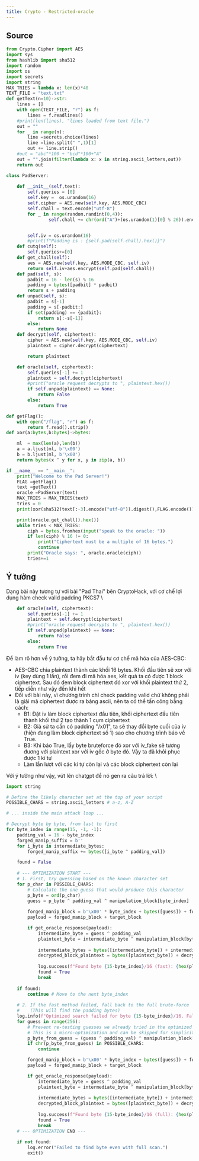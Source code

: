 ```yaml
---
title: Crypto - Restricted-oracle
---
```


## Source
```python
from Crypto.Cipher import AES
import sys
from hashlib import sha512
import random
import os 
import secrets
import string
MAX_TRIES = lambda x: len(x)*40
TEXT_FILE = "text.txt"
def getText(n=10)->str:
    lines = []
    with open(TEXT_FILE, "r") as f:
        lines = f.readlines()
    #print(len(lines), "lines loaded from text file.")
    out = ""
    for _ in range(n):
        line =secrets.choice(lines)
        line =line.split(" ",1)[1]
        out += line.strip()
    #out = "abc"*100 + "bcd"*100+"A"
    out = "".join(filter(lambda x: x in string.ascii_letters,out))
    return out

class PadServer:
    
    def __init__(self,text):
        self.queries = [0]
        self.key =  os.urandom(16)
        self.cipher = AES.new(self.key, AES.MODE_CBC)
        self.chall = text.encode("utf-8")
        for _ in range(random.randint(0,4)):
                self.chall += chr(ord("A")+(os.urandom(1)[0] % 26)).encode()


        self.iv = os.urandom(16)
        #print(f"Padding is : {self.pad(self.chall).hex()}")
    def cutq(self):
        self.queries+=[0]
    def get_chall(self):
        aes = AES.new(self.key, AES.MODE_CBC, self.iv)
        return self.iv+aes.encrypt(self.pad(self.chall))
    def pad(self, s):
        padbit = 16 - len(s) % 16
        padding = bytes([padbit] * padbit)
        return s + padding
    def unpad(self, s):
        padbit = s[-1]
        padding = s[-padbit:]
        if set(padding) == {padbit}:
            return s[:-s[-1]]
        else:
            return None
    def decrypt(self, ciphertext):
        cipher = AES.new(self.key, AES.MODE_CBC, self.iv)
        plaintext = cipher.decrypt(ciphertext)

        return plaintext

    def oracle(self, ciphertext):
        self.queries[-1] += 1
        plaintext = self.decrypt(ciphertext)
        #print("oracle request decrypts to ", plaintext.hex())
        if self.unpad(plaintext) == None:
            return False
        else:
            return True

def getFlag():
    with open("/flag", "r") as f:
        return f.read().strip()
def xor(a:bytes,b:bytes)->bytes:

    ml  = max(len(a),len(b))
    a = a.ljust(ml, b'\x00')
    b = b.ljust(ml, b'\x00')
    return bytes(x ^ y for x, y in zip(a, b))

if __name__ == "__main__":
    print("Welcome to the Pad Server!")
    FLAG =getFlag()
    text =getText()
    oracle =PadServer(text)
    MAX_TRIES = MAX_TRIES(text)
    tries = 0
    print(xor(sha512(text[:-3].encode("utf-8")).digest(),FLAG.encode()).hex())

    print(oracle.get_chall().hex())
    while tries < MAX_TRIES:
        ciph = bytes.fromhex(input("speak to the oracle: "))
        if len(ciph) % 16 != 0:
            print("Ciphertext must be a multiple of 16 bytes.")
            continue
        print("Oracle says: ", oracle.oracle(ciph))
        tries+=1
```

## Ý tưởng
Dạng bài này tương tự với bài "Pad Thai" bên CryptoHack, với cơ chế lợi dụng hàm check valid padding PKCS7 \
```python
    def oracle(self, ciphertext):
        self.queries[-1] += 1
        plaintext = self.decrypt(ciphertext)
        #print("oracle request decrypts to ", plaintext.hex())
        if self.unpad(plaintext) == None:
            return False
        else:
            return True
```
Để làm rõ hơn về ý tưởng, ta hãy bắt đầu tư cơ chế mã hóa của AES-CBC:  
- AES-CBC chia plaintext thành các khối 16 bytes. Khối đầu tiên sẽ xor với iv (key dùng 1 lần), rồi đem đi mã hóa aes, kết quả ta có được 1 block ciphertext. Sau đó đem block ciphertext đó xor với khối plaintext thứ 2, tiếp diễn như vậy đến khi hết 
- Đối với bài này, vì chương trình chỉ check padding valid chứ không phải là giải mã ciphertext được ra bảng ascii, nên ta có thể tấn công bằng cách: 
    + B1: Đặt iv làm block ciphertext đầu tiên, khối ciphertext đầu tiên thành khối thứ 2 tạo thành 1 cụm ciphertext 
    + B2: Giả sử ta cần có padding "/x01", ta sẽ thay đổi byte cuối của iv (hiện đang làm block ciphertext số 1) sao cho chương trình báo về True. 
    + B3: Khi báo True, lấy byte bruteforce đó xor với iv_fake sẽ tương đương với plaintext xor với iv gốc ở byte đó. Vậy ta đã khôi phục được 1 kí tự
    + Làm lần lượt với các kí tự còn lại và các block ciphertext còn lại

Với ý tưởng như vậy, vứt lên chatgpt để nó gen ra câu trả lời: \
```python
import string

# Define the likely character set at the top of your script
POSSIBLE_CHARS = string.ascii_letters # a-z, A-Z

# ... inside the main attack loop ...

# Decrypt byte by byte, from last to first
for byte_index in range(15, -1, -1):
    padding_val = 16 - byte_index
    forged_manip_suffix = b''
    for i_byte in intermediate_bytes:
        forged_manip_suffix += bytes([i_byte ^ padding_val])

    found = False
    
    # --- OPTIMIZATION START ---
    # 1. First, try guessing based on the known character set
    for p_char in POSSIBLE_CHARS:
        # Calculate the one guess that would produce this character
        p_byte = ord(p_char)
        guess = p_byte ^ padding_val ^ manipulation_block[byte_index]
        
        forged_manip_block = b'\x00' * byte_index + bytes([guess]) + forged_manip_suffix
        payload = forged_manip_block + target_block

        if get_oracle_response(payload):
            intermediate_byte = guess ^ padding_val
            plaintext_byte = intermediate_byte ^ manipulation_block[byte_index]
            
            intermediate_bytes = bytes([intermediate_byte]) + intermediate_bytes
            decrypted_block_plaintext = bytes([plaintext_byte]) + decrypted_block_plaintext
            
            log.success(f"Found byte {15-byte_index}/16 (fast): {hex(plaintext_byte)} ('{chr(plaintext_byte)}')")
            found = True
            break
            
    if found:
        continue # Move to the next byte_index
    
    # 2. If the fast method failed, fall back to the full brute-force
    #    (This will find the padding bytes)
    log.info(f"Optimized search failed for byte {15-byte_index}/16. Falling back to full scan...")
    for guess in range(256):
        # Prevent re-testing guesses we already tried in the optimized loop
        # This is a micro-optimization and can be skipped for simplicity
        p_byte_from_guess = (guess ^ padding_val) ^ manipulation_block[byte_index]
        if chr(p_byte_from_guess) in POSSIBLE_CHARS:
            continue

        forged_manip_block = b'\x00' * byte_index + bytes([guess]) + forged_manip_suffix
        payload = forged_manip_block + target_block

        if get_oracle_response(payload):
            intermediate_byte = guess ^ padding_val
            plaintext_byte = intermediate_byte ^ manipulation_block[byte_index]
            
            intermediate_bytes = bytes([intermediate_byte]) + intermediate_bytes
            decrypted_block_plaintext = bytes([plaintext_byte]) + decrypted_block_plaintext
            
            log.success(f"Found byte {15-byte_index}/16 (full): {hex(plaintext_byte)}")
            found = True
            break
    # --- OPTIMIZATION END ---
            
    if not found:
        log.error("Failed to find byte even with full scan.")
        exit()
```
